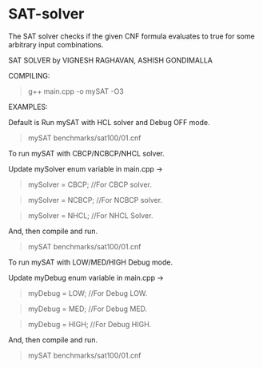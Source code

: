 # SAT-solver
The SAT solver checks if the given CNF formula evaluates to true for some arbitrary input combinations.

SAT SOLVER by VIGNESH RAGHAVAN, ASHISH GONDIMALLA

COMPILING:

> g++ main.cpp -o mySAT -O3

EXAMPLES:

Default is Run mySAT with HCL solver and Debug OFF mode.

> mySAT benchmarks/sat100/01.cnf



To run mySAT with CBCP/NCBCP/NHCL solver.

Update mySolver enum variable in main.cpp ->

> mySolver = CBCP; //For CBCP solver.

> mySolver = NCBCP; //For NCBCP solver.

> mySolver = NHCL; //For NHCL Solver.

And, then compile and run.

> mySAT benchmarks/sat100/01.cnf



To run mySAT with LOW/MED/HIGH Debug mode.

Update myDebug enum variable in main.cpp ->

> myDebug = LOW; //For Debug LOW.

> myDebug = MED; //For Debug MED.

> myDebug = HIGH; //For Debug HIGH.

And, then compile and run.

> mySAT benchmarks/sat100/01.cnf
